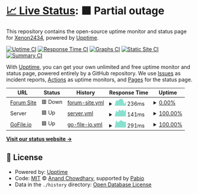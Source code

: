 # [📈 Live Status](https://Xenon2434.github.io/Upptime): <!--live status--> **🟧 Partial outage**

This repository contains the open-source uptime monitor and status page for [Xenon2434](https://Xenon2434.github.io/Upptime), powered by [Upptime](https://github.com/upptime/upptime).

[![Uptime CI](https://github.com/Xenon2434/Upptime/workflows/Uptime%20CI/badge.svg)](https://github.com/Xenon2434/Upptime/actions?query=workflow%3A%22Uptime+CI%22)
[![Response Time CI](https://github.com/Xenon2434/Upptime/workflows/Response%20Time%20CI/badge.svg)](https://github.com/Xenon2434/Upptime/actions?query=workflow%3A%22Response+Time+CI%22)
[![Graphs CI](https://github.com/Xenon2434/Upptime/workflows/Graphs%20CI/badge.svg)](https://github.com/Xenon2434/Upptime/actions?query=workflow%3A%22Graphs+CI%22)
[![Static Site CI](https://github.com/Xenon2434/Upptime/workflows/Static%20Site%20CI/badge.svg)](https://github.com/Xenon2434/Upptime/actions?query=workflow%3A%22Static+Site+CI%22)
[![Summary CI](https://github.com/Xenon2434/Upptime/workflows/Summary%20CI/badge.svg)](https://github.com/Xenon2434/Upptime/actions?query=workflow%3A%22Summary+CI%22)

With [Upptime](https://upptime.js.org), you can get your own unlimited and free uptime monitor and status page, powered entirely by a GitHub repository. We use [Issues](https://github.com/Xenon2434/Upptime/issues) as incident reports, [Actions](https://github.com/Xenon2434/Upptime/actions) as uptime monitors, and [Pages](https://Xenon2434.github.io/Upptime) for the status page.

<!--start: status pages-->
<!-- This summary is generated by Upptime (https://github.com/upptime/upptime) -->
<!-- Do not edit this manually, your changes will be overwritten -->
<!-- prettier-ignore -->
| URL | Status | History | Response Time | Uptime |
| --- | ------ | ------- | ------------- | ------ |
| <img alt="" src="https://icons.duckduckgo.com/ip3/spankingforum.su.ico" height="13"> [Forum Site](https://spankingforum.su) | 🟥 Down | [forum-site.yml](https://github.com/Xenon2434/Upptime/commits/HEAD/history/forum-site.yml) | <details><summary><img alt="Response time graph" src="./graphs/forum-site/response-time-week.png" height="20"> 236ms</summary><br><a href="https://status.spankingforum.su/history/forum-site"><img alt="Response time 473" src="https://img.shields.io/endpoint?url=https%3A%2F%2Fraw.githubusercontent.com%2FXenon2434%2FUpptime%2FHEAD%2Fapi%2Fforum-site%2Fresponse-time.json"></a><br><a href="https://status.spankingforum.su/history/forum-site"><img alt="24-hour response time 209" src="https://img.shields.io/endpoint?url=https%3A%2F%2Fraw.githubusercontent.com%2FXenon2434%2FUpptime%2FHEAD%2Fapi%2Fforum-site%2Fresponse-time-day.json"></a><br><a href="https://status.spankingforum.su/history/forum-site"><img alt="7-day response time 236" src="https://img.shields.io/endpoint?url=https%3A%2F%2Fraw.githubusercontent.com%2FXenon2434%2FUpptime%2FHEAD%2Fapi%2Fforum-site%2Fresponse-time-week.json"></a><br><a href="https://status.spankingforum.su/history/forum-site"><img alt="30-day response time 238" src="https://img.shields.io/endpoint?url=https%3A%2F%2Fraw.githubusercontent.com%2FXenon2434%2FUpptime%2FHEAD%2Fapi%2Fforum-site%2Fresponse-time-month.json"></a><br><a href="https://status.spankingforum.su/history/forum-site"><img alt="1-year response time 473" src="https://img.shields.io/endpoint?url=https%3A%2F%2Fraw.githubusercontent.com%2FXenon2434%2FUpptime%2FHEAD%2Fapi%2Fforum-site%2Fresponse-time-year.json"></a></details> | <details><summary><a href="https://status.spankingforum.su/history/forum-site">0.00%</a></summary><a href="https://status.spankingforum.su/history/forum-site"><img alt="All-time uptime 12.14%" src="https://img.shields.io/endpoint?url=https%3A%2F%2Fraw.githubusercontent.com%2FXenon2434%2FUpptime%2FHEAD%2Fapi%2Fforum-site%2Fuptime.json"></a><br><a href="https://status.spankingforum.su/history/forum-site"><img alt="24-hour uptime 0.00%" src="https://img.shields.io/endpoint?url=https%3A%2F%2Fraw.githubusercontent.com%2FXenon2434%2FUpptime%2FHEAD%2Fapi%2Fforum-site%2Fuptime-day.json"></a><br><a href="https://status.spankingforum.su/history/forum-site"><img alt="7-day uptime 0.00%" src="https://img.shields.io/endpoint?url=https%3A%2F%2Fraw.githubusercontent.com%2FXenon2434%2FUpptime%2FHEAD%2Fapi%2Fforum-site%2Fuptime-week.json"></a><br><a href="https://status.spankingforum.su/history/forum-site"><img alt="30-day uptime 0.00%" src="https://img.shields.io/endpoint?url=https%3A%2F%2Fraw.githubusercontent.com%2FXenon2434%2FUpptime%2FHEAD%2Fapi%2Fforum-site%2Fuptime-month.json"></a><br><a href="https://status.spankingforum.su/history/forum-site"><img alt="1-year uptime 12.14%" src="https://img.shields.io/endpoint?url=https%3A%2F%2Fraw.githubusercontent.com%2FXenon2434%2FUpptime%2FHEAD%2Fapi%2Fforum-site%2Fuptime-year.json"></a></details>
| <img alt="" src="https://cdn-icons-png.flaticon.com/512/188/188109.png" height="13"> Server | 🟩 Up | [server.yml](https://github.com/Xenon2434/Upptime/commits/HEAD/history/server.yml) | <details><summary><img alt="Response time graph" src="./graphs/server/response-time-week.png" height="20"> 141ms</summary><br><a href="https://status.spankingforum.su/history/server"><img alt="Response time 142" src="https://img.shields.io/endpoint?url=https%3A%2F%2Fraw.githubusercontent.com%2FXenon2434%2FUpptime%2FHEAD%2Fapi%2Fserver%2Fresponse-time.json"></a><br><a href="https://status.spankingforum.su/history/server"><img alt="24-hour response time 172" src="https://img.shields.io/endpoint?url=https%3A%2F%2Fraw.githubusercontent.com%2FXenon2434%2FUpptime%2FHEAD%2Fapi%2Fserver%2Fresponse-time-day.json"></a><br><a href="https://status.spankingforum.su/history/server"><img alt="7-day response time 141" src="https://img.shields.io/endpoint?url=https%3A%2F%2Fraw.githubusercontent.com%2FXenon2434%2FUpptime%2FHEAD%2Fapi%2Fserver%2Fresponse-time-week.json"></a><br><a href="https://status.spankingforum.su/history/server"><img alt="30-day response time 132" src="https://img.shields.io/endpoint?url=https%3A%2F%2Fraw.githubusercontent.com%2FXenon2434%2FUpptime%2FHEAD%2Fapi%2Fserver%2Fresponse-time-month.json"></a><br><a href="https://status.spankingforum.su/history/server"><img alt="1-year response time 142" src="https://img.shields.io/endpoint?url=https%3A%2F%2Fraw.githubusercontent.com%2FXenon2434%2FUpptime%2FHEAD%2Fapi%2Fserver%2Fresponse-time-year.json"></a></details> | <details><summary><a href="https://status.spankingforum.su/history/server">100.00%</a></summary><a href="https://status.spankingforum.su/history/server"><img alt="All-time uptime 99.61%" src="https://img.shields.io/endpoint?url=https%3A%2F%2Fraw.githubusercontent.com%2FXenon2434%2FUpptime%2FHEAD%2Fapi%2Fserver%2Fuptime.json"></a><br><a href="https://status.spankingforum.su/history/server"><img alt="24-hour uptime 100.00%" src="https://img.shields.io/endpoint?url=https%3A%2F%2Fraw.githubusercontent.com%2FXenon2434%2FUpptime%2FHEAD%2Fapi%2Fserver%2Fuptime-day.json"></a><br><a href="https://status.spankingforum.su/history/server"><img alt="7-day uptime 100.00%" src="https://img.shields.io/endpoint?url=https%3A%2F%2Fraw.githubusercontent.com%2FXenon2434%2FUpptime%2FHEAD%2Fapi%2Fserver%2Fuptime-week.json"></a><br><a href="https://status.spankingforum.su/history/server"><img alt="30-day uptime 100.00%" src="https://img.shields.io/endpoint?url=https%3A%2F%2Fraw.githubusercontent.com%2FXenon2434%2FUpptime%2FHEAD%2Fapi%2Fserver%2Fuptime-month.json"></a><br><a href="https://status.spankingforum.su/history/server"><img alt="1-year uptime 99.61%" src="https://img.shields.io/endpoint?url=https%3A%2F%2Fraw.githubusercontent.com%2FXenon2434%2FUpptime%2FHEAD%2Fapi%2Fserver%2Fuptime-year.json"></a></details>
| <img alt="" src="https://icons.duckduckgo.com/ip3/gofile.io.ico" height="13"> [GoFile.io](https://gofile.io) | 🟩 Up | [go-file-io.yml](https://github.com/Xenon2434/Upptime/commits/HEAD/history/go-file-io.yml) | <details><summary><img alt="Response time graph" src="./graphs/go-file-io/response-time-week.png" height="20"> 291ms</summary><br><a href="https://status.spankingforum.su/history/go-file-io"><img alt="Response time 288" src="https://img.shields.io/endpoint?url=https%3A%2F%2Fraw.githubusercontent.com%2FXenon2434%2FUpptime%2FHEAD%2Fapi%2Fgo-file-io%2Fresponse-time.json"></a><br><a href="https://status.spankingforum.su/history/go-file-io"><img alt="24-hour response time 276" src="https://img.shields.io/endpoint?url=https%3A%2F%2Fraw.githubusercontent.com%2FXenon2434%2FUpptime%2FHEAD%2Fapi%2Fgo-file-io%2Fresponse-time-day.json"></a><br><a href="https://status.spankingforum.su/history/go-file-io"><img alt="7-day response time 291" src="https://img.shields.io/endpoint?url=https%3A%2F%2Fraw.githubusercontent.com%2FXenon2434%2FUpptime%2FHEAD%2Fapi%2Fgo-file-io%2Fresponse-time-week.json"></a><br><a href="https://status.spankingforum.su/history/go-file-io"><img alt="30-day response time 286" src="https://img.shields.io/endpoint?url=https%3A%2F%2Fraw.githubusercontent.com%2FXenon2434%2FUpptime%2FHEAD%2Fapi%2Fgo-file-io%2Fresponse-time-month.json"></a><br><a href="https://status.spankingforum.su/history/go-file-io"><img alt="1-year response time 288" src="https://img.shields.io/endpoint?url=https%3A%2F%2Fraw.githubusercontent.com%2FXenon2434%2FUpptime%2FHEAD%2Fapi%2Fgo-file-io%2Fresponse-time-year.json"></a></details> | <details><summary><a href="https://status.spankingforum.su/history/go-file-io">100.00%</a></summary><a href="https://status.spankingforum.su/history/go-file-io"><img alt="All-time uptime 99.99%" src="https://img.shields.io/endpoint?url=https%3A%2F%2Fraw.githubusercontent.com%2FXenon2434%2FUpptime%2FHEAD%2Fapi%2Fgo-file-io%2Fuptime.json"></a><br><a href="https://status.spankingforum.su/history/go-file-io"><img alt="24-hour uptime 100.00%" src="https://img.shields.io/endpoint?url=https%3A%2F%2Fraw.githubusercontent.com%2FXenon2434%2FUpptime%2FHEAD%2Fapi%2Fgo-file-io%2Fuptime-day.json"></a><br><a href="https://status.spankingforum.su/history/go-file-io"><img alt="7-day uptime 100.00%" src="https://img.shields.io/endpoint?url=https%3A%2F%2Fraw.githubusercontent.com%2FXenon2434%2FUpptime%2FHEAD%2Fapi%2Fgo-file-io%2Fuptime-week.json"></a><br><a href="https://status.spankingforum.su/history/go-file-io"><img alt="30-day uptime 100.00%" src="https://img.shields.io/endpoint?url=https%3A%2F%2Fraw.githubusercontent.com%2FXenon2434%2FUpptime%2FHEAD%2Fapi%2Fgo-file-io%2Fuptime-month.json"></a><br><a href="https://status.spankingforum.su/history/go-file-io"><img alt="1-year uptime 99.99%" src="https://img.shields.io/endpoint?url=https%3A%2F%2Fraw.githubusercontent.com%2FXenon2434%2FUpptime%2FHEAD%2Fapi%2Fgo-file-io%2Fuptime-year.json"></a></details>

<!--end: status pages-->

[**Visit our status website →**](https://Xenon2434.github.io/Upptime)

## 📄 License

- Powered by: [Upptime](https://github.com/upptime/upptime)
- Code: [MIT](./LICENSE) © [Anand Chowdhary](https://anandchowdhary.com), supported by [Pabio](https://pabio.com)
- Data in the `./history` directory: [Open Database License](https://opendatacommons.org/licenses/odbl/1-0/)
